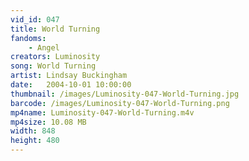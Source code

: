 ```yaml
---
vid_id: 047
title: World Turning
fandoms:
    - Angel
creators: Luminosity
song: World Turning
artist: Lindsay Buckingham
date:   2004-10-01 10:00:00
thumbnail: /images/Luminosity-047-World-Turning.jpg
barcode: /images/Luminosity-047-World-Turning.png
mp4name: Luminosity-047-World-Turning.m4v
mp4size: 10.08 MB
width: 848
height: 480
---
```



